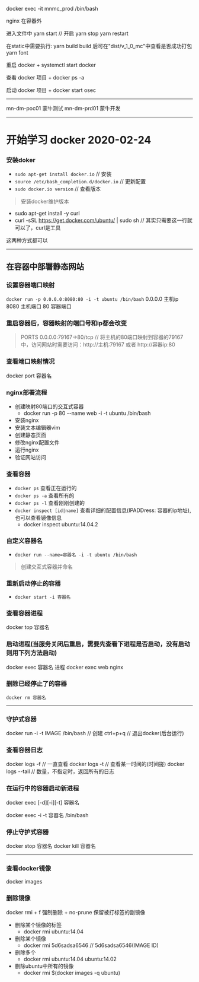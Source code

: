 
docker exec -it mnmc_prod /bin/bash

nginx 在容器外

进入文件中
        yarn start // 开启
        yarn stop
        yarn restart

在static中需要执行:
    yarn build
        build 后可在"dist/v_1_0_mc"中查看是否成功打包
    yarn font




重启 docker
    + systemctl start docker 

查看 docker 项目 
    + docker ps -a

启动 docker 项目 
    + docker start osec


-------------------------

mn-dm-poc01  蒙牛测试
mn-dm-prd01  蒙牛开发

---


# 开始学习 docker 2020-02-24

### 安装doker

+ `sudo apt-get install docker.io` // 安装
+ `source /etc/bash_completion.d/docker.io` // 更新配置
+ `sudo docker.io version` // 查看版本

> 安装docker维护版本

+ sudo apt-get install -y curl
+ curl -sSL https://get.docker.com/ubuntu/ | sudo sh // 其实只需要这一行就可以了，curl是工具

这两种方式都可以

---

## 在容器中部署静态网站

### 设置容器端口映射

`docker run -p 0.0.0.0:8080:80 -i -t ubuntu /bin/bash`
0.0.0.0 主机ip
8080    主机端口
80      容器端口

### 重启容器后，容器映射的端口号和ip都会改变

> PORTS
0.0.0.0:79167->80/tcp // 将主机的80端口映射到容器的79167中，访问网站时需要访问：http://主机:79167 或者 http://容器ip:80
 


### 查看端口映射情况

docker port 容器名

### nginx部署流程

+ 创建映射80端口的交互式容器
    + docker run -p 80 --name web -i -t ubuntu /bin/bash
+ 安装nginx
+ 安装文本编辑器vim
+ 创建静态页面
+ 修改nginx配置文件
+ 运行nginx
+ 验证网站访问


### 查看容器

+ `docker ps` 查看正在运行的
+ `docker ps -a` 查看所有的
+ `docker ps -l` 查看刚刚创建的
+ `docker inspect [id|name]` 查看详细的配置信息(IPADDress: 容器的ip地址),也可以查看镜像信息
    + docker inspect ubuntu:14.04.2


### 自定义容器名

+ `docker run --name=容器名 -i -t ubuntu /bin/bash`

> 创建交互式容器并命名

### 重新启动停止的容器

+ `docker start -i 容器名`


### 查看容器进程

docker top 容器名

### 启动进程(当服务关闭后重启，需要先查看下进程是否启动，没有启动则用下列方法启动)

docker exec 容器名 进程
docker exec web nginx

### 删除已经停止了的容器

`docker rm 容器名`

---

### 守护式容器

docker run -i -t IMAGE /bin/bash // 创建
ctrl+p+q // 退出docker(后台运行)

### 查看容器日志

docker logs -f // 一直查看
docker logs -t // 查看某一时间的(时间搓)
docker logs --tail // 数量，不指定时，返回所有的日志


### 在运行中的容器启动新进程

docker exec [-d][-i][-t] 容器名

docker exec -i -t 容器名 /bin/bash


### 停止守护式容器

docker stop 容器名
docker kill 容器名

---

### 查看docker镜像

docker images

### 删除镜像

docker rmi 
    + f 强制删除
    + no-prune 保留被打标签的副镜像
+ 删除某个镜像的标签
    + docker rmi ubuntu:14.04
+ 删除某个镜像
    + docker rmi 5d6sadsa6546 // 5d6sadsa6546(IMAGE ID)
+ 删除多个
    + docker rmi ubuntu:14.04 ubuntu:14.02
+ 删除ubuntu中所有的镜像
    + docker rmi $(docker images -q ubuntu)